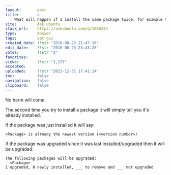 ```yaml
---
layout:       post
title:        >
    What will happen if I install the same package twice, for example the ubuntu-desktop?
site:         Ask Ubuntu
stack_url:    https://askubuntu.com/q/1068333
type:         Answer
tags:         apt gui
created_date: !!str "2018-08-23 21:47:16"
edit_date:    !!str "2018-08-23 23:43:28"
votes:        !!str "2"
favorites:    
views:        !!str "1,177"
accepted:     
uploaded:     !!str "2021-12-31 17:41:14"
toc:          false
navigation:   false
clipboard:    false
---
```


No harm will come.

The second time you try to install a package it will simply tell you it's already installed.

If the package was just installed it will say:

``` 
<Package> is already the newest version (<version number>)

```

If the package was upgraded since it was last installed/upgraded then it will be upgraded:

``` 
The following packages will be upgraded:
  <Package>
1 upgraded, 0 newly installed, ___ to remove and ___ not upgraded

```

